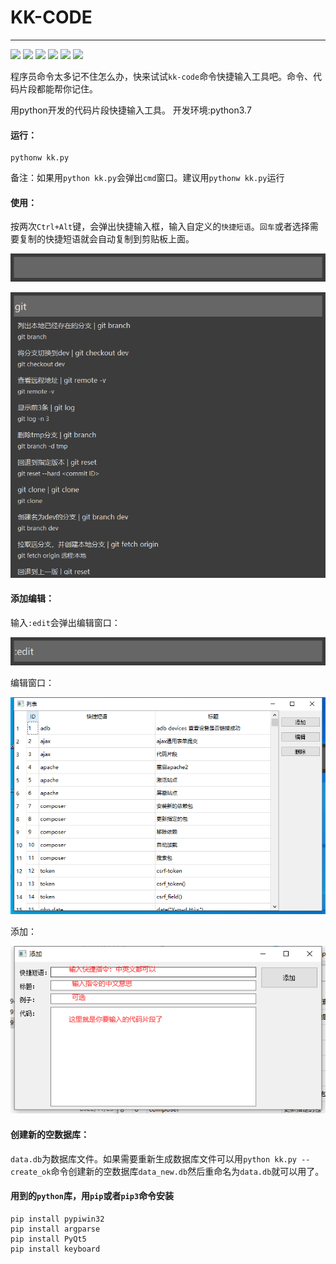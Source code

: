 # KK-CODE
---
<p align="left">
    <img src="https://img.shields.io/badge/python-3.7-brightgreen.svg?style=flat" />
    <img src="https://img.shields.io/badge/license-MulanPSL 2.0-brightgreen.svg?style=flat" />
	<img src="https://img.shields.io/badge/Author-陌北v1-orange.svg?style=flat" />
	<img src="https://img.shields.io/badge/version-v1.0-brightgreen.svg?style=flat" />
	<img src="https://gitee.com/zzwhe/kk_code/badge/star.svg?theme=gray" />
    <img src="https://gitee.com/zzwhe/kk_code/badge/fork.svg?theme=gray" />
</p>


程序员命令太多记不住怎么办，快来试试`kk-code`命令快捷输入工具吧。命令、代码片段都能帮你记住。

用python开发的代码片段快捷输入工具。
开发环境:python3.7


#### 运行：

```
pythonw kk.py
```

备注：如果用`python kk.py`会弹出`cmd`窗口。建议用`pythonw kk.py`运行



#### 使用：

按两次`Ctrl+Alt`键，会弹出快捷输入框，输入自定义的`快捷短语`。`回车`或者选择需要复制的快捷短语就会自动复制到剪贴板上面。

![image-20230113094605172](image-20230113094605172.png)


![image-20230113100333302](image-20230113100333302.png)

#### 添加编辑：
输入`:edit`会弹出编辑窗口：

![image-20230113095313083](image-20230113095313083.png)

编辑窗口：

![image-20230113095425867](image-20230113095425867.png)

添加：

![image-20230113095806716](image-20230113095806716.png)





#### 创建新的空数据库：

`data.db`为数据库文件。如果需要重新生成数据库文件可以用`python kk.py --create_ok`命令创建新的空数据库`data_new.db`然后重命名为`data.db`就可以用了。



#### 用到的`python`库，用`pip`或者`pip3`命令安装

```
pip install pypiwin32
pip install argparse
pip install PyQt5
pip install keyboard
```